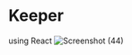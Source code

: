 # Keeper 
using React
![Screenshot (44)](https://user-images.githubusercontent.com/72450559/120644593-22537c80-c495-11eb-92f8-c2951ee8a34b.png)
